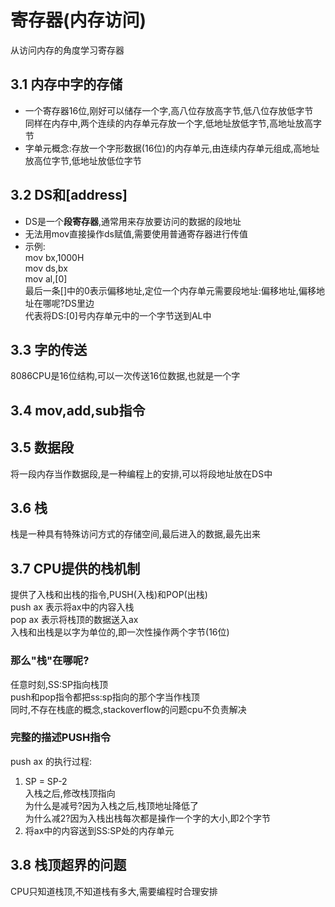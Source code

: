 # 寄存器(内存访问)

从访问内存的角度学习寄存器

## 3.1 内存中字的存储

+ 一个寄存器16位,刚好可以储存一个字,高八位存放高字节,低八位存放低字节  
同样在内存中,两个连续的内存单元存放一个字,低地址放低字节,高地址放高字节
+ 字单元概念:存放一个字形数据(16位)的内存单元,由连续内存单元组成,高地址放高位字节,低地址放低位字节

## 3.2 DS和[address]

+ DS是一个**段寄存器**,通常用来存放要访问的数据的段地址
+ 无法用mov直接操作ds赋值,需要使用普通寄存器进行传值
+ 示例:  
mov bx,1000H  
mov ds,bx  
mov al,[0]  
最后一条[]中的0表示偏移地址,定位一个内存单元需要段地址:偏移地址,偏移地址在哪呢?DS里边  
代表将DS:[0]号内存单元中的一个字节送到AL中

## 3.3 字的传送

8086CPU是16位结构,可以一次传送16位数据,也就是一个字

## 3.4 mov,add,sub指令

## 3.5 数据段

将一段内存当作数据段,是一种编程上的安排,可以将段地址放在DS中

## 3.6 栈

栈是一种具有特殊访问方式的存储空间,最后进入的数据,最先出来

## 3.7 CPU提供的栈机制

提供了入栈和出栈的指令,PUSH(入栈)和POP(出栈)  
push ax 表示将ax中的内容入栈  
pop ax 表示将栈顶的数据送入ax  
入栈和出栈是以字为单位的,即一次性操作两个字节(16位)

### 那么"栈"在哪呢?

任意时刻,SS:SP指向栈顶  
push和pop指令都把ss:sp指向的那个字当作栈顶  
同时,不存在栈底的概念,stackoverflow的问题cpu不负责解决

### 完整的描述PUSH指令

push ax 的执行过程:

1. SP = SP-2  
入栈之后,修改栈顶指向  
为什么是减号?因为入栈之后,栈顶地址降低了  
为什么减2?因为入栈出栈每次都是操作一个字的大小,即2个字节
2. 将ax中的内容送到SS:SP处的内存单元

## 3.8 栈顶超界的问题

CPU只知道栈顶,不知道栈有多大,需要编程时合理安排

